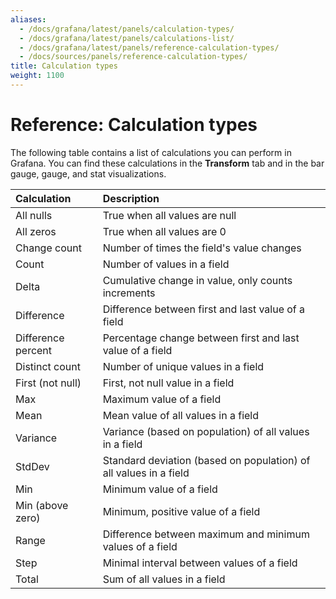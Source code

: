 ```yaml
---
aliases:
  - /docs/grafana/latest/panels/calculation-types/
  - /docs/grafana/latest/panels/calculations-list/
  - /docs/grafana/latest/panels/reference-calculation-types/
  - /docs/sources/panels/reference-calculation-types/
title: Calculation types
weight: 1100
---
```


# Reference: Calculation types

The following table contains a list of calculations you can perform in Grafana. You can find these calculations in the **Transform** tab and in the bar gauge, gauge, and stat visualizations.

| Calculation        | Description                                                       |
| :----------------- | :---------------------------------------------------------------- |
| All nulls          | True when all values are null                                     |
| All zeros          | True when all values are 0                                        |
| Change count       | Number of times the field's value changes                         |
| Count              | Number of values in a field                                       |
| Delta              | Cumulative change in value, only counts increments                |
| Difference         | Difference between first and last value of a field                |
| Difference percent | Percentage change between first and last value of a field         |
| Distinct count     | Number of unique values in a field                                |
| First (not null)   | First, not null value in a field                                  |
| Max                | Maximum value of a field                                          |
| Mean               | Mean value of all values in a field                               |
| Variance           | Variance (based on population) of all values in a field           |
| StdDev             | Standard deviation (based on population) of all values in a field |
| Min                | Minimum value of a field                                          |
| Min (above zero)   | Minimum, positive value of a field                                |
| Range              | Difference between maximum and minimum values of a field          |
| Step               | Minimal interval between values of a field                        |
| Total              | Sum of all values in a field                                      |
